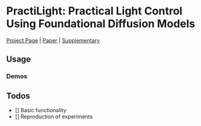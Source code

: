 # PractiLight: Practical Light Control Using Foundational Diffusion Models

[Project Page](https://yoterel.github.io/practi_light-project-page/) | [Paper]() | [Supplementary]()

## Usage


### Demos


## Todos
- [] Basic functionality
- [] Reproduction of experiments
